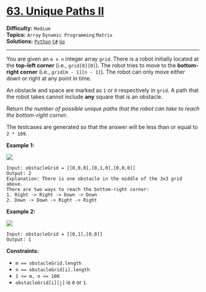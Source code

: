 # [63. Unique Paths II](https://leetcode.com/problems/unique-paths-ii/)

**Difficulty:** `Medium`  
**Topics:** `Array` `Dynamic Programming` `Matrix`  
**Solutions:** [`Python`](../../src/python/challenges/problems/unique_paths_ii_test.py) [`C#`](../../src/csharp/challenges/Problems/UniquePathsIi.cs) [`Go`](../../src/go/challenges/problems/unique_paths_ii_test.go)  

---

You are given an `m x n` integer array `grid`. There is a robot initially located at the **top-left corner** (i.e., `grid[0][0]`). The robot tries to move to the **bottom-right corner** (i.e., `grid[m - 1][n - 1]`). The robot can only move either down or right at any point in time.

An obstacle and space are marked as `1` or `0` respectively in `grid`. A path that the robot takes cannot include **any** square that is an obstacle.

Return *the number of possible unique paths that the robot can take to reach the bottom-right corner*.

The testcases are generated so that the answer will be less than or equal to `2 * 109`.

**Example 1:**

![](https://assets.leetcode.com/uploads/2020/11/04/robot1.jpg)

```
Input: obstacleGrid = [[0,0,0],[0,1,0],[0,0,0]]
Output: 2
Explanation: There is one obstacle in the middle of the 3x3 grid above.
There are two ways to reach the bottom-right corner:
1. Right -> Right -> Down -> Down
2. Down -> Down -> Right -> Right
```

**Example 2:**

![](https://assets.leetcode.com/uploads/2020/11/04/robot2.jpg)

```
Input: obstacleGrid = [[0,1],[0,0]]
Output: 1
```

**Constraints:**

* `m == obstacleGrid.length`
* `n == obstacleGrid[i].length`
* `1 <= m, n <= 100`
* `obstacleGrid[i][j]` is `0` or `1`.
